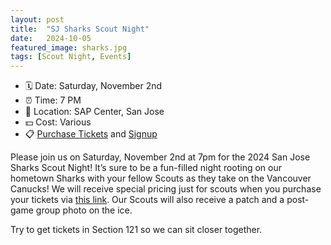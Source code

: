 ```yaml
---
layout: post
title:  "SJ Sharks Scout Night"
date:   2024-10-05
featured_image: sharks.jpg
tags: [Scout Night, Events]
---
```


* 🗓️ Date: Saturday, November 2nd
* ⏰ Time: 7 PM
* 📍 Location: SAP Center, San Jose
* 💵 Cost: Various
* 📋 [Purchase Tickets](https://fevo-enterprise.com/event/Scoutnight55) and [Signup](https://docs.google.com/spreadsheets/d/1PjWuPOZQSK4cT2oRNHoZB7SLTYdtjZe91H9a73GW3To/edit?usp=sharing)

Please join us on Saturday, November 2nd at 7pm for the 2024 San Jose Sharks Scout Night! It’s sure to be a fun-filled night rooting on our hometown Sharks with your fellow Scouts as they take on the Vancouver Canucks! We will receive special pricing just for scouts when you purchase your tickets via [this link](https://fevo-enterprise.com/event/Scoutnight55). Our Scouts will also receive a patch and a post-game group photo on the ice.

Try to get tickets in Section 121 so we can sit closer together.
